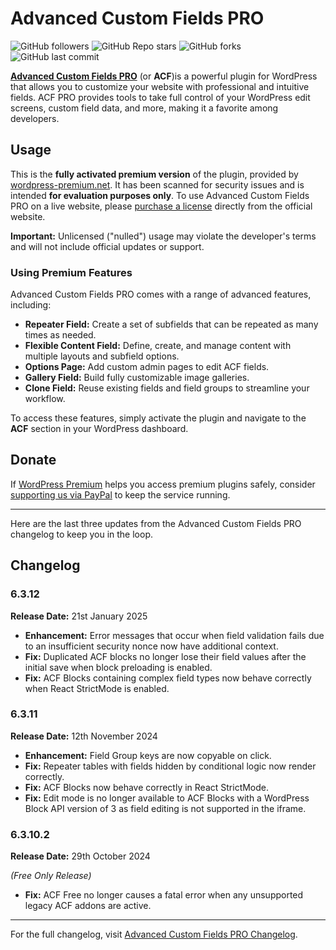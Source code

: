 # Advanced Custom Fields PRO

![GitHub followers](https://img.shields.io/github/followers/wordpress-premium?style=flat&color=lightblue) ![GitHub Repo stars](https://img.shields.io/github/stars/wordpress-premium/advanced-custom-fields-pro?style=flat&color=orange) ![GitHub forks](https://img.shields.io/github/forks/wordpress-premium/advanced-custom-fields-pro?style=flat) ![GitHub last commit](https://img.shields.io/github/last-commit/wordpress-premium/advanced-custom-fields-pro)

[**Advanced Custom Fields PRO**](https://www.advancedcustomfields.com/) (or **ACF**)is a powerful plugin for WordPress that allows you to customize your website with professional and intuitive fields. ACF PRO provides tools to take full control of your WordPress edit screens, custom field data, and more, making it a favorite among developers.

## Usage

This is the **fully activated premium version** of the plugin, provided by [wordpress-premium.net](https://www.wordpress-premium.net). It has been scanned for security issues and is intended **for evaluation purposes only**. To use Advanced Custom Fields PRO on a live website, please [purchase a license](https://www.advancedcustomfields.com/pro/) directly from the official website.

**Important:** Unlicensed ("nulled") usage may violate the developer's terms and will not include official updates or support.

### Using Premium Features

Advanced Custom Fields PRO comes with a range of advanced features, including:

- **Repeater Field:** Create a set of subfields that can be repeated as many times as needed.
- **Flexible Content Field:** Define, create, and manage content with multiple layouts and subfield options.
- **Options Page:** Add custom admin pages to edit ACF fields.
- **Gallery Field:** Build fully customizable image galleries.
- **Clone Field:** Reuse existing fields and field groups to streamline your workflow.

To access these features, simply activate the plugin and navigate to the **ACF** section in your WordPress dashboard.

## Donate

If [WordPress Premium](https://www.wordpress-premium.net/) helps you access premium plugins safely, consider [supporting us via PayPal](https://www.paypal.com/paypalme/thaikolja) to keep the service running.

---

Here are the last three updates from the Advanced Custom Fields PRO changelog to keep you in the loop.

## Changelog

### 6.3.12 

**Release Date:** 21st January 2025

* **Enhancement:** Error messages that occur when field validation fails due to an insufficient security nonce now have additional context.
* **Fix:** Duplicated ACF blocks no longer lose their field values after the initial save when block preloading is enabled.
* **Fix:** ACF Blocks containing complex field types now behave correctly when React StrictMode is enabled.

### 6.3.11

**Release Date:** 12th November 2024

* **Enhancement:** Field Group keys are now copyable on click.
* **Fix:** Repeater tables with fields hidden by conditional logic now render correctly.
* **Fix:** ACF Blocks now behave correctly in React StrictMode.
* **Fix:** Edit mode is no longer available to ACF Blocks with a WordPress Block API version of 3 as field editing is not supported in the iframe.

### 6.3.10.2

**Release Date:** 29th October 2024

*(Free Only Release)*

* **Fix:** ACF Free no longer causes a fatal error when any unsupported legacy ACF addons are active.

---

For the full changelog, visit [Advanced Custom Fields PRO Changelog](https://www.advancedcustomfields.com/changelog/).

